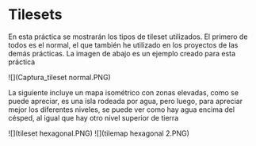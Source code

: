 # Tilesets

En esta práctica se mostrarán los tipos de tileset utilizados. El primero de todos es el normal, el que también he utilizado en los proyectos de las demás prácticas.
La imagen de abajo es un ejemplo creado para esta práctica

![](Captura_tileset normal.PNG)

La siguiente incluye un mapa isométrico con zonas elevadas, como se puede apreciar, es una isla rodeada por agua, pero luego, para apreciar mejor los diferentes niveles, se puede ver como hay agua encima del césped, al igual que hay otro nivel superior de tierra

![](tileset hexagonal.PNG)
![](tilemap hexagonal 2.PNG)
